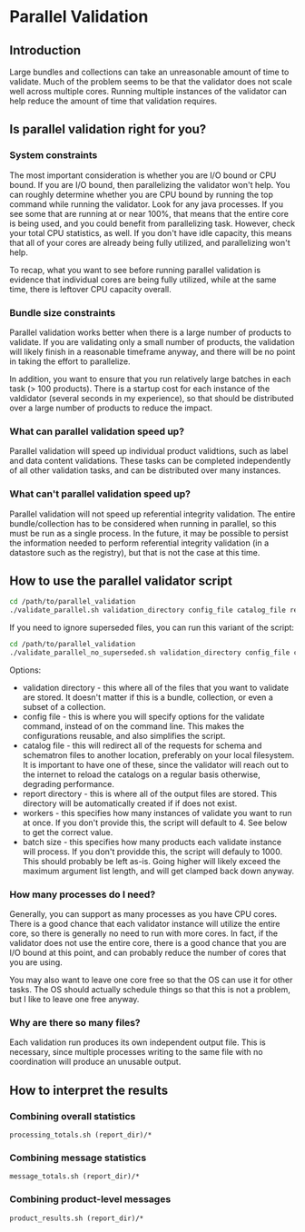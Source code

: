# Parallel Validation

## Introduction

Large bundles and collections can take an unreasonable amount of time to validate. Much of the problem seems to be that the validator does not scale well across multiple cores. Running multiple instances of the validator can help reduce the amount of time that validation requires.

## Is parallel validation right for you?

### System constraints

The most important consideration is whether you are I/O bound or CPU bound. If you are I/O bound, then parallelizing the validator won't help. You can roughly determine whether you are CPU bound by running the top command while running the validator. Look for any java processes. If you see some that are running at or near 100%, that means that the entire core is being used, and you could benefit from parallelizing task. However, check your total CPU statistics, as well. If you don't have idle capacity, this means that all of your cores are already being fully utilized, and parallelizing won't help.

To recap, what you want to see before running parallel validation is evidence that individual cores are being fully utilized, while at the same time, there is leftover CPU capacity overall.

### Bundle size constraints

Parallel validation works better when there is a large number of products to validate. If you are validating only a small number of products, the validation will likely finish in a reasonable timeframe anyway, and there will be no point in taking the effort to parallelize.

In addition, you want to ensure that you run relatively large batches in each task (> 100 products). There is a startup cost for each instance of the valdidator (several seconds in my experience), so that should be distributed over a large number of products to reduce the impact.


### What can parallel validation speed up?

Parallel validation will speed up individual product validtions, such as label and data content validations. These tasks can be completed independently of all other validation tasks, and can be distributed over many instances.

### What can't parallel validation speed up?

Parallel validation will not speed up referential integrity validation. The entire bundle/collection has to be considered when running in parallel, so this must be run as a single process. In the future, it may be possible to persist the information needed to perform referential integrity validation (in a datastore such as the registry), but that is not the case at this time.

## How to use the parallel validator script

```bash
cd /path/to/parallel_validation
./validate_parallel.sh validation_directory config_file catalog_file report_directory [workers] [batch_size]
```

If you need to ignore superseded files, you can run this variant of the script:

```bash
cd /path/to/parallel_validation
./validate_parallel_no_superseded.sh validation_directory config_file catalog_file report_directory [workers] [batch_size]
```

Options:
* validation directory - this where all of the files that you want to validate are stored. It doesn't matter if this is a bundle, collection, or even a subset of a collection.
* config file - this is where you will specify options for the validate command, instead of on the command line. This makes the configurations reusable, and also simplifies the script.
* catalog file - this will redirect all of the requests for schema and schematron files to another location, preferably on your local filesystem. It is important to have one of these, since the validator will reach out to the internet to reload the catalogs on a regular basis otherwise, degrading performance.
* report directory - this is where all of the output files are stored. This directory will be automatically created if if does not exist.
* workers - this specifies how many instances of validate you want to run at once. If you don't provide this, the script will default to 4. See below to get the correct value.
* batch size - this specifies how many products each validate instance will process. If you don't providde this, the script will defauly to 1000. This should probably be left as-is. Going higher will likely exceed the maximum argument list length, and will get clamped back down anyway.

### How many processes do I need?

Generally, you can support as many processes as you have CPU cores. There is a good chance that each validator instance will utilize the entire core, so there is generally no need to
run with more cores. In fact, if the validator does not use the entire core, there is a good chance that you are I/O bound at this point, and can probably reduce the number of cores that you are using.

You may also want to leave one core free so that the OS can use it for other tasks. The OS should actually schedule things so that this is not a problem, but I like to
leave one free anyway.

### Why are there so many files?

Each validation run produces its own independent output file. This is necessary, since multiple processes writing to the same file with no coordination will produce an unusable output.

## How to interpret the results

### Combining overall statistics

`processing_totals.sh (report_dir)/*`

### Combining message statistics

`message_totals.sh (report_dir)/*`

### Combining product-level messages

`product_results.sh (report_dir)/*`


